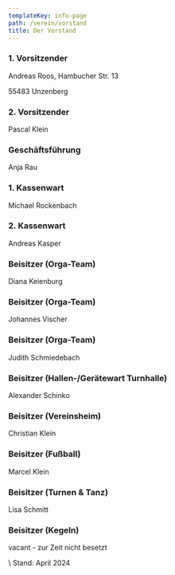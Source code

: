 ```yaml
---
templateKey: info-page
path: /verein/vorstand
title: Der Vorstand
---
```

### 1. Vorsitzender

Andreas Roos, Hambucher Str. 13 

55483 Unzenberg

### 2. Vorsitzender

Pascal Klein

### Geschäftsführung

Anja Rau

### 1. Kassenwart

Michael Rockenbach

### 2. Kassenwart

Andreas Kasper

### Beisitzer (Orga-Team)

Diana Keienburg

### Beisitzer (Orga-Team)

Johannes Vischer

### Beisitzer (Orga-Team)

Judith Schmiedebach

### Beisitzer (Hallen-/Gerätewart Turnhalle)

Alexander Schinko

### Beisitzer (Vereinsheim)

Christian Klein

### Beisitzer (Fußball)

Marcel Klein

### Beisitzer (Turnen & Tanz)

Lisa Schmitt

### Beisitzer (Kegeln)

vacant - zur Zeit nicht besetzt

\    Stand: April 2024